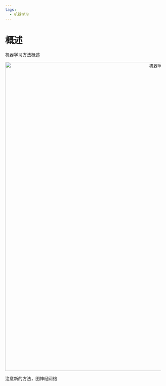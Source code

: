 ```yaml
---
tags:
  - 机器学习
---
```


# 概述

机器学习方法概述

<div align="center">
  <img src="/images/machine_learning/others/ml_methods.png" width="1000" alt="机器学习方法"/>
</div>

注意新的方法，图神经网络
